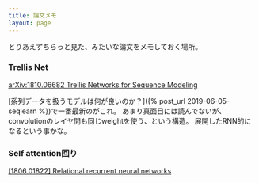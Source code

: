 ```yaml
---
title: 論文メモ
layout: page
---
```


とりあえずちらっと見た、みたいな論文をメモしておく場所。

### Trellis Net

[arXiv:1810.06682 Trellis Networks for Sequence Modeling](https://arxiv.org/abs/1810.06682)

[系列データを扱うモデルは何が良いのか？]({% post_url 2019-06-05-seqlearn %})で一番最新のがこれ。
あまり真面目には読んでないが、convolutionのレイヤ間も同じweightを使う、という構造。
展開したRNN的になるという事かな。

### Self attention回り

[[1806.01822] Relational recurrent neural networks](https://arxiv.org/abs/1806.01822)

